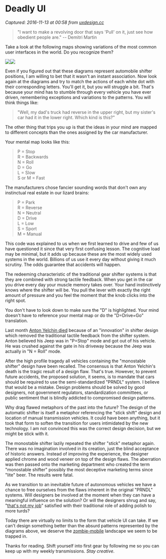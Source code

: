 # Deadly UI

_Captured: 2016-11-13 at 00:58 from [uxdesign.cc](https://uxdesign.cc/deadly-ui-2397120f2be9#.3y7ipv7ly)_

> "I want to make a revolving door that says 'Pull' on it, just see how obedient people are." -- Demitri Martin

Take a look at the following maps showing variations of the most common user interfaces in the world. Do you recognize them?

![](https://cdn-images-1.medium.com/freeze/max/30/1*tt3tk3dGWQmQqzOBdEXgbA.jpeg?q=20)![](https://cdn-images-1.medium.com/max/800/1*tt3tk3dGWQmQqzOBdEXgbA.jpeg)

Even if you figured out that these diagrams represent automobile shifter positions, I am willing to bet that it wasn't an instant association. Now look again at the diagrams and try to match the actions of each white dot with their corresponding letters. You'll get it, but you will struggle a bit. That's because your mind has to stumble through every vehicle you have ever driven, remembering exceptions and variations to the patterns. You will think things like:

> "Well, my dad's truck had reverse in the upper right, but my sister's car had it in the lower right. Which kind is this?"

The other thing that trips you up is that the ideas in your mind are mapped to different concepts than the ones assigned by the car manufacturer.

Your mental map looks like this:

> P = Stop  
R = Backwards  
N = Roll  
D = Go  
L = Slow  
S or M = Fast

The manufacturers chose fancier sounding words that don't own any instinctual real estate in our lizard brains:

> P = Park  
R = Reverse  
N = Neutral  
D = Drive  
L = Low  
S = Sport  
M = Manual

This code was explained to us when we first learned to drive and few of us have questioned it since that very first confusing lesson. The cognitive load may be minimal, but it adds up because these are the most widely used systems in the world. Billions of us use it every day without giving it much scrutiny. The odds guarantee that accidents will happen.

The redeeming characteristic of the traditional gear shifter systems is that they are combined with strong tactile feedback. When you get in the car you drive every day your muscle memory takes over. Your hand instinctively knows where the shifter will be. You pull the lever with exactly the right amount of pressure and you feel the moment that the knob clicks into the right spot.

You don't have to look down to make sure the "D" is highlighted. Your mind doesn't have to reference your mental map or do the "D=Drive=Go" translation.

Last month [Anton Yelchin died](https://en.wikipedia.org/wiki/Anton_Yelchin) because of an "innovation" in shifter design which removed the traditional tactile feedback from the shifter system. Anton believed his Jeep was in "P=Stop" mode and got out of his vehicle. He was crushed against the gate in his driveway because the Jeep was actually in "N = Roll" mode.

After the high profile tragedy all vehicles containing the "monostable shifter" design have been recalled. The consensus is that Anton Yelchin's death is the tragic result of a design flaw. That's true. However, to prevent future accidents, the proposed solution, it seems, is to mandate that cars should be required to use the semi-standardized "PRNDL" system. I believe that would be a mistake. Design problems should be solved by good designers, not government regulators, standardization committees, or public sentiment that is blindly addicted to compromised design patterns.

Why drag flawed metaphors of the past into the future? The design of the automatic shifter is itself a metaphor referencing the "stick shift" design and location of manual transmission vehicles. It could have been anything, but it took that form to soften the transition for users intimidated by the new technology. I am not convinced this was the correct design decision, but we might be stick with it.

The monostable shifter lazily repeated the shifter "stick" metaphor again. There was no imagination involved in its creation, just the blind acceptance of historic answers. Instead of improving the experience, the designer applied chrome and wood veneer on top of the design flaws. The aberration was then passed onto the marketing department who created the term "monostable shifter" possibly the most deceptive marketing terms since "lite" beer. The results were fatal.

As we transition to an inevitable future of autonomous vehicles we have a chance to free ourselves from the flaws inherent in the original "PRNDL" systems. Will designers be involved at the moment when they can have a meaningful influence on the solution? Or will the designers shrug and say, "[that's not my job](https://medium.com/swlh/got-a-brand-problem-put-a-bird-on-it-4e99ec94af37#.k09q4kq3r)" satisfied with their traditional role of adding polish to more turds?

Today there are virtually no limits to the form that vehicle UI can take. If we can't design something better than the absurd patterns represented by the diagrams above, we deserve the [zombie-mobile](https://medium.com/swlh/the-zombie-mobile-b03932ac971d#.auqlytprq) landscape we seem to be trapped in.

Thanks for reading. Shift yourself into first gear by following me so you can keep up with my weekly transmissions. _Stay creative._
